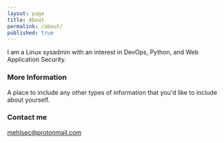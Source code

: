 ```yaml
---
layout: page
title: About
permalink: /about/
published: true
---
```


I am a Linux sysadmin with an interest in DevOps, Python, and Web Application Security.

### More Information

A place to include any other types of information that you'd like to include about yourself.

### Contact me

[mehlsec@protonmail.com](mailto:mehlsec@protonmail.com)
